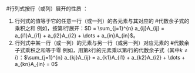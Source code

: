 #行列式按行（或列）展开的性质 ：
1. 行列式的值等于它的任意一行（或一列）的各元素与其对应的 #代数余子式的乘积之和 
	例如，按第$i$行展开：$D = \sum_{j=1}^{n} a_{ij}A_{ij} = a_{i1}A_{i1} + a_{i2}A_{i2} + \dots + a_{in}A_{in}$。
2.  行列式中某一行（或一列）的元素与另一行（或另一列）对应元素的 #代数余子式乘积之和等于零 
	例如，用第$k$行的元素乘以第$i$行的代数余子式（其中$k \neq i$）：$\sum_{j=1}^{n} a_{kj}A_{ij} = a_{k1}A_{i1} + a_{k2}A_{i2} + \dots + a_{kn}A_{in} = 0$